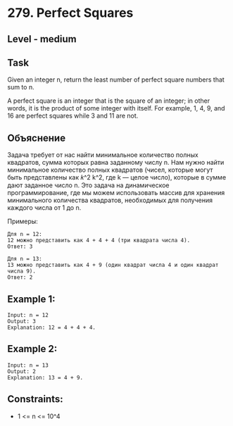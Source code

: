 # 279. Perfect Squares


## Level - medium


## Task
Given an integer n, return the least number of perfect square numbers that sum to n.

A perfect square is an integer that is the square of an integer; in other words, it is the product of some integer with itself. 
For example, 1, 4, 9, and 16 are perfect squares while 3 and 11 are not.


## Объяснение
Задача требует от нас найти минимальное количество полных квадратов, сумма которых равна заданному числу n.
Нам нужно найти минимальное количество полных квадратов (чисел, которые могут быть представлены как 𝑘^2 k^2, где k — целое число), 
которые в сумме дают заданное число n. Это задача на динамическое программирование, 
где мы можем использовать массив для хранения минимального количества квадратов, необходимых для получения каждого числа от 1 до n.


Примеры:
````
Для n = 12:
12 можно представить как 4 + 4 + 4 (три квадрата числа 4).
Ответ: 3
````

````
Для n = 13:
13 можно представить как 4 + 9 (один квадрат числа 4 и один квадрат числа 9).
Ответ: 2
````


## Example 1:
````
Input: n = 12
Output: 3
Explanation: 12 = 4 + 4 + 4.
````


## Example 2:
````
Input: n = 13
Output: 2
Explanation: 13 = 4 + 9.
````


## Constraints:
- 1 <= n <= 10^4